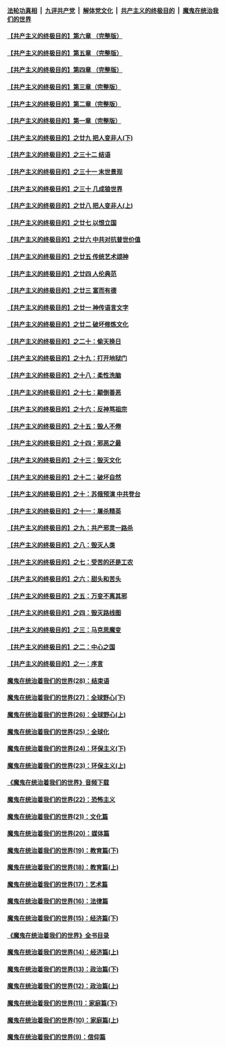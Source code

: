 ####  [法轮功真相](../../../../basic/blob/master/README.md?t=04110601) &nbsp;|&nbsp; [九评共产党](../../../../9ping.md/blob/master/README.md?t=04110601) &nbsp;|&nbsp; [解体党文化](../../../../jtdwh.md/blob/master/README.md?t=04110601)  &nbsp;|&nbsp; [共产主义的终极目的](../../../../gczydzjmd.md/blob/master/README.md?t=04110601) &nbsp;|&nbsp; [魔鬼在统治我们的世界](../../../../mgztzwmdsj.md/blob/master/README.md?t=04110601) 

#### [【共产主义的终极目的】第六章 （完整版）](../pages/nsc422/n11428913.md?t=04110601) 

#### [【共产主义的终极目的】第五章 （完整版）](../pages/nsc422/n11428912.md?t=04110601) 

#### [【共产主义的终极目的】第四章 （完整版）](../pages/nsc422/n11428907.md?t=04110601) 

#### [【共产主义的终极目的】第三章（完整版）](../pages/nsc422/n11428848.md?t=04110601) 

#### [【共产主义的终极目的】第二章（完整版）](../pages/nsc422/n11428831.md?t=04110601) 

#### [【共产主义的终极目的】第一章（完整版）](../pages/nsc422/n11417651.md?t=04110601) 

#### [【共产主义的终极目的】之廿九 把人变非人(下)](../pages/nsc422/n11344140.md?t=04110601) 

#### [【共产主义的终极目的】之三十二 结语](../pages/nsc422/n11360535.md?t=04110601) 

#### [【共产主义的终极目的】之三十一 末世景观](../pages/nsc422/n11351129.md?t=04110601) 

#### [【共产主义的终极目的】之三十 几成狼世界](../pages/nsc422/n11348280.md?t=04110601) 

#### [【共产主义的终极目的】之廿八 把人变非人(上)](../pages/nsc422/n11340492.md?t=04110601) 

#### [【共产主义的终极目的】之廿七 以恨立国](../pages/nsc422/n11336944.md?t=04110601) 

#### [【共产主义的终极目的】之廿六 中共对抗普世价值](../pages/nsc422/n11324785.md?t=04110601) 

#### [【共产主义的终极目的】之廿五 传统艺术颂神](../pages/nsc422/n11296396.md?t=04110601) 

#### [【共产主义的终极目的】之廿四 人伦典范](../pages/nsc422/n11296397.md?t=04110601) 

#### [【共产主义的终极目的】之廿三 富而有德](../pages/nsc422/n11283598.md?t=04110601) 

#### [【共产主义的终极目的】之廿一 神传语言文字](../pages/nsc422/n11263265.md?t=04110601) 

#### [【共产主义的终极目的】之廿二 破坏修炼文化](../pages/nsc422/n11245728.md?t=04110601) 

#### [【共产主义的终极目的】之二十：偷天换日](../pages/nsc422/n11238846.md?t=04110601) 

#### [【共产主义的终极目的】之十九：打开地狱门](../pages/nsc422/n11206376.md?t=04110601) 

#### [【共产主义的终极目的】之十八：柔性洗脑](../pages/nsc422/n11199994.md?t=04110601) 

#### [【共产主义的终极目的】之十七：颠倒善恶](../pages/nsc422/n11179782.md?t=04110601) 

#### [【共产主义的终极目的】之十六：反神骂祖宗](../pages/nsc422/n11166798.md?t=04110601) 

#### [【共产主义的终极目的】之十五：毁人不倦](../pages/nsc422/n11166792.md?t=04110601) 

#### [【共产主义的终极目的】之十四：邪恶之最](../pages/nsc422/n11150249.md?t=04110601) 

#### [【共产主义的终极目的】之十三：毁灭文化](../pages/nsc422/n11135227.md?t=04110601) 

#### [【共产主义的终极目的】之十二：破坏自然](../pages/nsc422/n11135214.md?t=04110601) 

#### [【共产主义的终极目的】之十：苏俄预演 中共登台](../pages/nsc422/n11118424.md?t=04110601) 

#### [【共产主义的终极目的】之十一：屠杀精英](../pages/nsc422/n11118442.md?t=04110601) 

#### [【共产主义的终极目的】之九：共产邪灵一路杀](../pages/nsc422/n11114139.md?t=04110601) 

#### [【共产主义的终极目的】之八：毁灭人类](../pages/nsc422/n11108503.md?t=04110601) 

#### [【共产主义的终极目的】之七：受苦的还是工农](../pages/nsc422/n11101809.md?t=04110601) 

#### [【共产主义的终极目的】之六：甜头和苦头](../pages/nsc422/n11096971.md?t=04110601) 

#### [【共产主义的终极目的】之五：万变不离其邪](../pages/nsc422/n11091285.md?t=04110601) 

#### [【共产主义的终极目的】之四：毁灭路线图](../pages/nsc422/n11086284.md?t=04110601) 

#### [【共产主义的终极目的】之三：马克思魔变](../pages/nsc422/n11061941.md?t=04110601) 

#### [【共产主义的终极目的】之二：中心之国](../pages/nsc422/n11047728.md?t=04110601) 

#### [【共产主义的终极目的】之一：序言](../pages/nsc422/n11086077.md?t=04110601) 

#### [魔鬼在统治着我们的世界(28)：结束语](../pages/nsc422/n10936246.md?t=04110601) 

#### [魔鬼在统治着我们的世界(27)：全球野心(下)](../pages/nsc422/n10928319.md?t=04110601) 

#### [魔鬼在统治着我们的世界(26)：全球野心(上)](../pages/nsc422/n10900318.md?t=04110601) 

#### [魔鬼在统治着我们的世界(25)：全球化](../pages/nsc422/n10788205.md?t=04110601) 

#### [魔鬼在统治着我们的世界(24)：环保主义(下)](../pages/nsc422/n10695307.md?t=04110601) 

#### [魔鬼在统治着我们的世界(23)：环保主义(上)](../pages/nsc422/n10688613.md?t=04110601) 

#### [《魔鬼在统治着我们的世界》音频下载](../pages/nsc422/n10635553.md?t=04110601) 

#### [魔鬼在统治着我们的世界(22)：恐怖主义](../pages/nsc422/n10614727.md?t=04110601) 

#### [魔鬼在统治着我们的世界(21)：文化篇](../pages/nsc422/n10597706.md?t=04110601) 

#### [魔鬼在统治着我们的世界(20)：媒体篇](../pages/nsc422/n10586579.md?t=04110601) 

#### [魔鬼在统治着我们的世界(19)：教育篇(下)](../pages/nsc422/n10564808.md?t=04110601) 

#### [魔鬼在统治着我们的世界(18)：教育篇(上)](../pages/nsc422/n10526970.md?t=04110601) 

#### [魔鬼在统治着我们的世界(17)：艺术篇](../pages/nsc422/n10499093.md?t=04110601) 

#### [魔鬼在统治着我们的世界(16)：法律篇](../pages/nsc422/n10485969.md?t=04110601) 

#### [魔鬼在统治着我们的世界(15)：经济篇(下)](../pages/nsc422/n10469975.md?t=04110601) 

#### [《魔鬼在统治着我们的世界》全书目录](../pages/nsc422/n10464261.md?t=04110601) 

#### [魔鬼在统治着我们的世界(14)：经济篇(上)](../pages/nsc422/n10457370.md?t=04110601) 

#### [魔鬼在统治着我们的世界(13)：政治篇(下)](../pages/nsc422/n10448270.md?t=04110601) 

#### [魔鬼在统治着我们的世界(12)：政治篇(上)](../pages/nsc422/n10444576.md?t=04110601) 

#### [魔鬼在统治着我们的世界(11)：家庭篇(下)](../pages/nsc422/n10440961.md?t=04110601) 

#### [魔鬼在统治着我们的世界(10)：家庭篇(上)](../pages/nsc422/n10435448.md?t=04110601) 

#### [魔鬼在统治着我们的世界(9)：信仰篇](../pages/nsc422/n10432159.md?t=04110601) 


